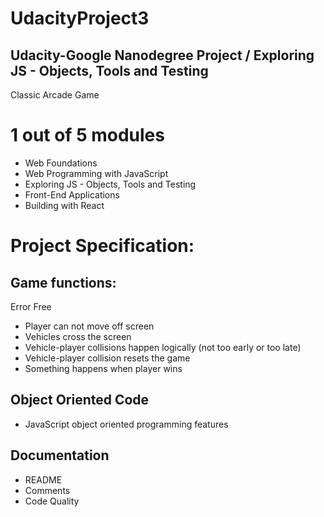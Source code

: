 # UdacityProject3
## Udacity-Google Nanodegree Project / Exploring JS - Objects, Tools and Testing
Classic Arcade Game

# 1 out of 5 modules
* Web Foundations
* Web Programming with JavaScript
* Exploring JS - Objects, Tools and Testing
* Front-End Applications
* Building with React

# Project Specification:
## Game functions:
Error Free
* Player can not move off screen
* Vehicles cross the screen
* Vehicle-player collisions happen logically (not too early or too late)
* Vehicle-player collision resets the game
* Something happens when player wins
## Object Oriented Code
* JavaScript object oriented programming features
## Documentation
* README
* Comments
* Code Quality
